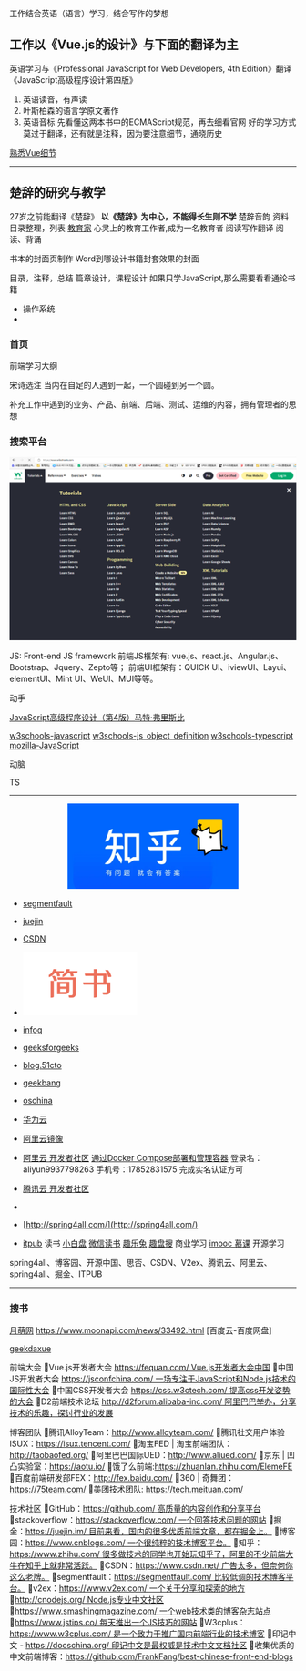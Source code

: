 
工作结合英语（语言）学习，结合写作的梦想
## 工作以《Vue.js的设计》与下面的翻译为主
英语学习与《Professional JavaScript for Web Developers, 4th Edition》翻译
《JavaScript高级程序设计第四版》
 1. 英语读音，有声读
 2. 叶斯柏森的语言学原文著作
 3. 英语音标
先看懂这两本书中的ECMAScript规范，再去细看官网
好的学习方式莫过于翻译，还有就是注释，因为要注意细节，通晓历史

[熟悉Vue细节](https://cn.vuejs.org/guide/introduction.html)
[](https://element-plus.gitee.io/zh-CN/component/button.html)



----

## 楚辞的研究与教学

27岁之前能翻译《楚辞》
**以《楚辞》为中心，不能得长生则不学**
楚辞音韵
资料目录整理，列表
[教育家](https://weread.qq.com/web/shelf/archive/1672203276)
 心灵上的教育工作者,成为一名教育者
 阅读写作翻译
 阅读、背诵


书本的封面页制作
Word到哪设计书籍封套效果的封面

目录，注释，总结
篇章设计，课程设计
如果只学JavaScript,那么需要看看通论书籍
- 操作系统
- 



### 首页

前端学习大纲


宋诗选注
当内在自足的人遇到一起，一个圆碰到另一个圆。

补充工作中遇到的业务、产品、前端、后端、测试、运维的内容，拥有管理者的思想

### 搜索平台
[![w3schools](./docs/images/w3schools.png)](https://www.w3schools.com/)

JS: Front-end JS framework
前端JS框架有: vue.js、react.js、Angular.js、Bootstrap、Jquery、Zepto等；
前端UI框架有：QUICK UI、iviewUI、Layui、elementUI、Mint UI、WeUI、MUI等等。

动手

[JavaScript高级程序设计（第4版）马特·弗里斯比](https://weread.qq.com/web/reader/751326d0720befab7514782k09332a2023b093f65e0888c)

[w3schools-javascript](https://www.w3schools.com/js/default.asp)
[w3schools-js_object_definition](https://www.w3schools.com/js/js_object_definition.asp)
[w3schools-typescript](https://www.w3schools.com/typescript/index.php)
[mozilla-JavaScript](https://developer.mozilla.org/zh-CN/docs/Web/JavaScript)

动脑

TS

---

<!-- - [![](./docs/images/zhihu.png){:height="100px" width="400px"}](https://www.zhihu.com/)
- [![](./docs/images/zhihu.png =100x100)](https://www.zhihu.com/) -->
 <div align="center"> <img src="./docs/images/zhihu.png" width="300" height="150" /> </div>

- [segmentfault](https://segmentfault.com/)
- [juejin](https://juejin.cn/)

- [CSDN](https://www.csdn.net/)
- [![](./docs/images/jianshu.png)](https://www.jianshu.com/)

- [infoq](https://www.infoq.cn/)
- [geeksforgeeks](https://www.geeksforgeeks.org/html/)
- [blog.51cto](https://blog.51cto.com/u_15490526/5291263)
- [geekbang](https://s.geekbang.org/)
- [oschina](https://www.oschina.net/blog)

- [华为云](https://huaweicloud.csdn.net/)
- [阿里云镜像](https://developer.aliyun.com/mirror/)
- [阿里云 开发者社区](https://developer.aliyun.com/?spm=a2c6h.12873639.article-detail.1.6d803087QKFNLV)
[通过Docker Compose部署和管理容器](https://developer.aliyun.com/adc/scenario/4e2e9b022d364acaa18aad01fcd750d8?spm=a2c6h.14164896.0.0.6fcaf5474u6ztp)
登录名：aliyun9937798263
手机号：17852831575
完成实名认证方可
- [腾讯云 开发者社区](https://cloud.tencent.com/developer/column)
- [](https://cloud.tencent.com/developer/article/1633272#:~:text=%E8%BF%90%E8%A1%8C%E4%BB%A5%E4%B8%8B%E7%9A%84%E5%91%BD%E4%BB%A4%EF%BC%8C%E4%BB%8E%E8%87%AA%E5%AE%9A%E4%B9%89%E9%95%9C%E5%83%8F%E4%B8%AD%E5%88%9B%E5%BB%BA%E5%92%8C%E5%90%AF%E5%8A%A8%E5%AE%B9%E5%99%A8%EF%BC%8C%E5%B9%B6%E8%BD%AC%E5%8F%91%E7%AB%AF%E5%8F%A3%E6%98%A0%E5%B0%84%EF%BC%8C%E4%BB%8E%E4%B8%BB%E6%9C%BA%E6%93%8D%E4%BD%9C%E7%B3%BB%E7%BB%9F%E4%B8%AD%E7%9A%845000%E5%88%B0%E5%AE%B9%E5%99%A8%E5%86%85%E9%83%A880%E7%AB%AF%E5%8F%A3%E7%9A%84%E7%BD%91%E7%BB%9C%E6%B5%81%E9%87%8F%E3%80%82%20docker%20run%20-p,5000%3A80%20--name%20exampleApp5000%20yoyomooc%20%2Fexampleapp)
- [http://spring4all.com/](http://spring4all.com/)
- [itpub](http://www.itpub.net/)
读书
[小白盘](https://www.xiaobaipan.com/)
[微信读书](https://developers.weixin.qq.com/miniprogram/dev/framework/)
[趣乐兔](https://funletu.com/)
[趣盘搜](https://pan.funletu.com/#/s/70715.html)
商业学习
[imooc 慕课](https://www.imooc.com/)
开源学习

spring4all、博客园、开源中国、思否、CSDN、V2ex、腾讯云、阿里云、spring4all、掘金、ITPUB
 
---

### 搜书
[月萌网](https://www.moonapi.com/news/books/id/172.html)
https://www.moonapi.com/news/33492.html
[百度云-百度网盘]

[](https://www.moonapi.com/news/30053.html)
[geekdaxue](http://geekdaxue.co/)



前端大会
Vue.js开发者大会 https://fequan.com/ Vue.js开发者大会中国
中国JS开发者大会 https://jsconfchina.com/ 一场专注于JavaScript和Node.js技术的国际性大会
中国CSS开发者大会 https://css.w3ctech.com/ 提高css开发姿势的大会
D2前端技术论坛 http://d2forum.alibaba-inc.com/ 阿里巴巴举办，分享技术的乐趣，探讨行业的发展




博客团队
腾讯AlloyTeam：http://www.alloyteam.com/
腾讯社交用户体验ISUX：https://isux.tencent.com/
淘宝FED | 淘宝前端团队：http://taobaofed.org/
阿里巴巴国际UED：http://www.aliued.com/
京东 | 凹凸实验室：https://aotu.io/
饿了么前端:https://zhuanlan.zhihu.com/ElemeFE
百度前端研发部FEX：http://fex.baidu.com/
360 | 奇舞团：https://75team.com/
美团技术团队: https://tech.meituan.com/




技术社区
GitHub：https://github.com/ 高质量的内容创作和分享平台
stackoverflow：https://stackoverflow.com/ 一个回答技术问题的网站
掘金：https://juejin.im/ 目前来看，国内的很多优质前端文章，都在掘金上。
博客园：https://www.cnblogs.com/ 一个很纯粹的技术博客平台。
知乎：https://www.zhihu.com/ 很多做技术的同学也开始玩知乎了，阿里的不少前端大牛在知乎上就非常活跃。
CSDN：https://www.csdn.net/ 广告太多，但奈何你这么老牌。
segmentfault：https://segmentfault.com/ 比较低调的技术博客平台。
v2ex：https://www.v2ex.com/ 一个关于分享和探索的地方
http://cnodejs.org/ Node.js专业中文社区
https://www.smashingmagazine.com/ 一个web技术类的博客杂志站点
https://www.jstips.co/ 每天推出一个JS技巧的网站
W3cplus：https://www.w3cplus.com/ 是一个致力于推广国内前端行业的技术博客
印记中文 - https://docschina.org/ 印记中文是最权威是技术中文文档社区
收集优质的中文前端博客：https://github.com/FrankFang/best-chinese-front-end-blogs
